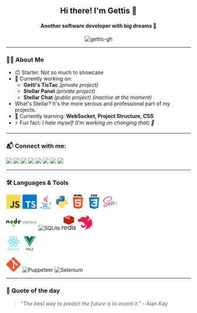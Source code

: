 <h2 align="center">Hi there! I'm Gettis 👋</h2>
<h4 align="center">Another software developer with big dreams 🚀</h4>

<p align="center">
  <img src="https://komarev.com/ghpvc/?username=gettis-gh&label=Profile%20views&color=0e75b6&style=flat" alt="gettis-gh" />
</p>

---

### 👨‍💻 About Me

* 🙃 Starter. Not so much to showcase
* 🔭 Currently working on:
  - **Getti's TicTac** *(private project)*
  - **Stellar Panel** *(private project)*
  - **Stellar Chat** *(public project) (inactive at the moment)*
* What's Stellar? It's the more serious and professional part of my projects.
* 🌱 Currently learning: **WebSocket, Project Structure, CSS**
* ⚡ Fun fact: *I hate myself (I'm working on changing that) 🫠*

---

### 📬 Connect with me:

<p align="left">
  <a href="https://codepen.io/gettis_cp" target="_blank"><img src="https://raw.githubusercontent.com/rahuldkjain/github-profile-readme-generator/master/src/images/icons/Social/codepen.svg" height="30" /></a>
  <a href="https://twitter.com/gettis_x" target="_blank"><img src="https://raw.githubusercontent.com/rahuldkjain/github-profile-readme-generator/master/src/images/icons/Social/twitter.svg" height="30" /></a>
  <a href="https://linkedin.com/in/gettis-in" target="_blank"><img src="https://raw.githubusercontent.com/rahuldkjain/github-profile-readme-generator/master/src/images/icons/Social/linked-in-alt.svg" height="30" /></a>
  <a href="https://fb.com/gettis_fb" target="_blank"><img src="https://raw.githubusercontent.com/rahuldkjain/github-profile-readme-generator/master/src/images/icons/Social/facebook.svg" height="30" /></a>
  <a href="https://instagram.com/gettis_ig" target="_blank"><img src="https://raw.githubusercontent.com/rahuldkjain/github-profile-readme-generator/master/src/images/icons/Social/instagram.svg" height="30" /></a>
  <a href="https://www.youtube.com/c/gettis_yt" target="_blank"><img src="https://raw.githubusercontent.com/rahuldkjain/github-profile-readme-generator/master/src/images/icons/Social/youtube.svg" height="30" /></a>
  <a href="https://www.hackerrank.com/gettis_hr" target="_blank"><img src="https://raw.githubusercontent.com/rahuldkjain/github-profile-readme-generator/master/src/images/icons/Social/hackerrank.svg" height="30" /></a>
  <a href="https://discord.gg/HsaKkY7V" target="_blank"><img src="https://raw.githubusercontent.com/rahuldkjain/github-profile-readme-generator/master/src/images/icons/Social/discord.svg" height="30" /></a>
</p>

---

### 🛠️ Languages & Tools

<p align="left">
  <img src="https://raw.githubusercontent.com/devicons/devicon/master/icons/javascript/javascript-original.svg" alt="JavaScript" width="40"/>
  <img src="https://raw.githubusercontent.com/devicons/devicon/master/icons/typescript/typescript-original.svg" alt="TypeScript" width="40"/>
  <img src="https://raw.githubusercontent.com/devicons/devicon/master/icons/java/java-original.svg" alt="Java" width="40"/>
  <img src="https://raw.githubusercontent.com/devicons/devicon/master/icons/python/python-original.svg" alt="Python" width="40"/>
  <img src="https://raw.githubusercontent.com/devicons/devicon/master/icons/html5/html5-original-wordmark.svg" alt="HTML5" width="40"/>
  <img src="https://raw.githubusercontent.com/devicons/devicon/master/icons/css3/css3-original-wordmark.svg" alt="CSS3" width="40"/>
  <img src="https://raw.githubusercontent.com/devicons/devicon/master/icons/sass/sass-original.svg" alt="SASS" width="40"/>
</p>

<p>
  <img src="https://raw.githubusercontent.com/devicons/devicon/master/icons/nodejs/nodejs-original-wordmark.svg" alt="Node.js" width="40"/>
  <img src="https://raw.githubusercontent.com/devicons/devicon/master/icons/express/express-original-wordmark.svg" alt="Express.js" width="40"/>
  <img src="https://www.vectorlogo.zone/logos/sqlite/sqlite-icon.svg" alt="SQLite" width="40"/>
  <img src="https://raw.githubusercontent.com/devicons/devicon/master/icons/redis/redis-original-wordmark.svg" alt="Redis" width="40"/>
  <img src="https://raw.githubusercontent.com/devicons/devicon/master/icons/nestjs/nestjs-plain.svg" alt="NestJS" width="40"/>
</p>

<p>
  <img src="https://raw.githubusercontent.com/devicons/devicon/master/icons/react/react-original-wordmark.svg" alt="React" width="40"/>
  <img src="https://raw.githubusercontent.com/devicons/devicon/master/icons/vuejs/vuejs-original-wordmark.svg" alt="Vue.js" width="40"/>
</p>

<p>
  <img src="https://raw.githubusercontent.com/devicons/devicon/master/icons/git/git-original.svg" alt="Git" width="40"/>
  <img src="https://www.vectorlogo.zone/logos/pptrdev/pptrdev-official.svg" alt="Puppeteer" width="40"/>
  <img src="https://raw.githubusercontent.com/detain/svg-logos/master/svg/selenium-logo.svg" alt="Selenium" width="40"/>
</p>

---

### 🧠 Quote of the day
> *"The best way to predict the future is to invent it."* – Alan Kay
